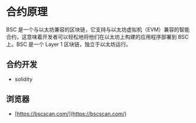 # 合约原理

BSC 是一个与以太坊兼容的区块链，它支持与以太坊虚拟机（EVM）兼容的智能合约，这意味着开发者可以轻松地将他们在以太坊上构建的应用程序部署到 BSC 上。BSC 是一个 Layer 1 区块链，独立于以太坊运行。

<DocsAD/>

## 合约开发

* solidity


## 浏览器

* [https://bscscan.com/](https://bscscan.com/)